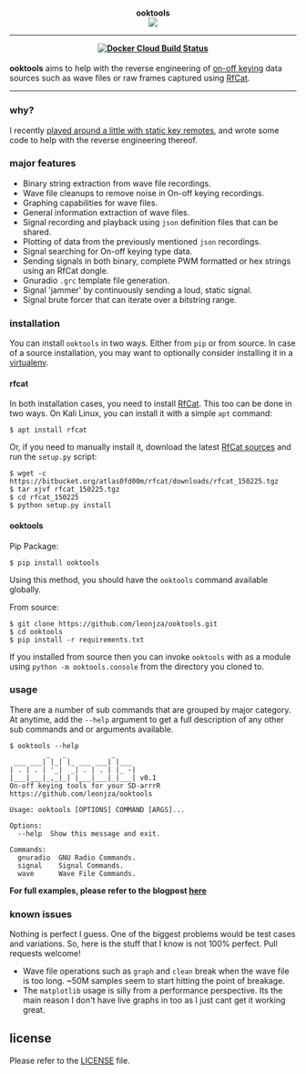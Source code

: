 <h4 align="center">
    ooktools
    <br>
    <img src="images/banner.png">
    <hr />
    <a href="https://hub.docker.com/r/leonjza/ooktools"><img alt="Docker Cloud Build Status" src="https://img.shields.io/docker/cloud/build/leonjza/ooktools"></a>
</h4>

**ooktools** aims to help with the reverse engineering of [on-off keying](https://en.wikipedia.org/wiki/On-off_keying) data sources such as wave files or raw frames captured using [RfCat](https://bitbucket.org/atlas0fd00m/rfcat).

---

### why?
I recently [played around a little with static key remotes](https://virtualenv.pypa.io/en/stable/), and wrote some code to help with the reverse engineering thereof.

### major features

- Binary string extraction from wave file recordings.
- Wave file cleanups to remove noise in On-off keying recordings.
- Graphing capabilities for wave files.
- General information extraction of wave files.
- Signal recording and playback using `json` definition files that can be shared.
- Plotting of data from the previously mentioned `json` recordings.
- Signal searching for On-off keying type data.
- Sending signals in both binary, complete PWM formatted or hex strings using an RfCat dongle.
- Gnuradio `.grc` template file generation.
- Signal 'jammer' by continuously sending a loud, static signal.
- Signal brute forcer that can iterate over a bitstring range.

### installation
You can install `ooktools` in two ways. Either from `pip` or from source. In case of a source installation, you may want to optionally consider installing it in a [virtualenv](https://virtualenv.pypa.io/en/stable/).

#### rfcat
In both installation cases, you need to install [RfCat](https://bitbucket.org/atlas0fd00m/rfcat). This too can be done in two ways. On Kali Linux, you can install it with a simple `apt` command:

```
$ apt install rfcat
```

Or, if you need to manually install it, download the latest [RfCat sources](https://bitbucket.org/atlas0fd00m/rfcat/downloads) and run the `setup.py` script:

```
$ wget -c https://bitbucket.org/atlas0fd00m/rfcat/downloads/rfcat_150225.tgz
$ tar xjvf rfcat_150225.tgz
$ cd rfcat_150225
$ python setup.py install
```
#### ooktools
Pip Package:
```
$ pip install ooktools
```

Using this method, you should have the `ooktools` command available globally.

From source:
```
$ git clone https://github.com/leonjza/ooktools.git
$ cd ooktools
$ pip install -r requirements.txt
```

If you installed from source then you can invoke `ooktools` with as a module using `python -m ooktools.console` from the directory you cloned to.

### usage
There are a number of sub commands that are grouped by major category. At anytime, add the `--help` argument to get a full description of any other sub commands and or arguments available.

```
$ ooktools --help
         _   _           _
 ___ ___| |_| |_ ___ ___| |___
| . | . | '_|  _| . | . | |_ -|
|___|___|_,_|_| |___|___|_|___| v0.1
On-off keying tools for your SD-arrrR
https://github.com/leonjza/ooktools

Usage: ooktools [OPTIONS] COMMAND [ARGS]...

Options:
  --help  Show this message and exit.

Commands:
  gnuradio  GNU Radio Commands.
  signal    Signal Commands.
  wave      Wave File Commands.
```

**For full examples, please refer to the blogpost [here](https://leonjza.github.io/blog/2016/10/08/ooktools-on-off-keying-tools-for-your-sdr/)**

### known issues
Nothing is perfect I guess. One of the biggest problems would be test cases and variations. So, here is the stuff that I know is not 100% perfect. Pull requests welcome!

- Wave file operations such as `graph` and `clean` break when the wave file is too long. ~50M samples seem to start hitting the point of breakage.
- The `matplotlib` usage is silly from a performance perspective. Its the main reason I don't have live graphs in too as I just cant get it working great.

## license
Please refer to the [LICENSE](https://github.com/leonjza/ooktools/blob/master/LICENSE) file.
